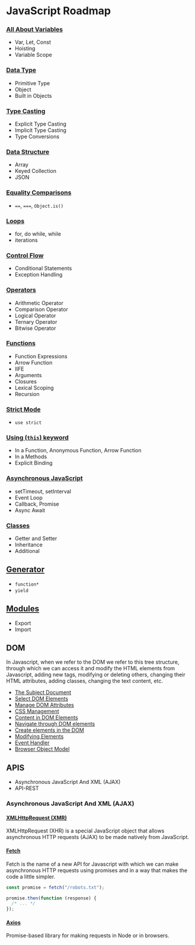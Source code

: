 # JavaScript Roadmap

### [All About Variables](/javascript/lenguage/all-about-variable.js)

- Var, Let, Const
- Hoisting
- Variable Scope

### [Data Type](/javascript/lenguage/data-types.js)

- Primitive Type
- Object
- Built in Objects

### [Type Casting](/javascript/lenguage/type-casting.js)

- Explicit Type Casting
- Implicit Type Casting
- Type Conversions

### [Data Structure](/javascript/lenguage/data-structure.js)

- Array
- Keyed Collection
- JSON

### [Equality Comparisons](/javascript/lenguage/equality-comparisons.js)

- `==`, `===`, `Object.is()`

### [Loops](/javascript/lenguage/loops.js)

- for, do while, while
- iterations

### [Control Flow](/javascript/lenguage/control-flow.js)

- Conditional Statements
- Exception Handling

### [Operators](/javascript/lenguage/operators.js)

- Arithmetic Operator
- Comparison Operator
- Logical Operator
- Ternary Operator
- Bitwise Operator

### [Functions](/javascript/lenguage/functions.js)

- Function Expressions
- Arrow Function
- IIFE
- Arguments
- Closures
- Lexical Scoping
- Recursion

### [Strict Mode](/javascript/lenguage/strict-mode.js)

- `use strict`

### [Using (`this`) keyword](/javascript/lenguage/using-this-keyword.js)

- In a Function, Anonymous Function, Arrow Function
- In a Methods
- Explicit Binding

### [Asynchronous JavaScript](/javascript/lenguage/asynchronous.js)

- setTimeout, setInterval
- Event Loop
- Callback, Promise
- Async Await

### [Classes](/Documents/javascript/lenguages/classes.md)

- Getter and Setter
- Inheritance
- Additional

## [Generator](/javascript/lenguage/generator.js)

- `function*`
- `yield`

## [Modules](/Documents/javascript/lenguages/modules.md)

- Export
- Import

## DOM

In Javascript, when we refer to the DOM we refer to this tree structure, through which we can access it and modify the HTML elements from Javascript, adding new tags, modifying or deleting others, changing their HTML attributes, adding classes, changing the text content, etc.

- [The Subject Document](/Documents/javascript/dom/the-subject-document.md)
- [Select DOM Elements](/Documents/javascript/dom/select-dom-elements.md)
- [Manage DOM Attributes](/Documents/javascript/dom/manage-dom-attributes.md)
- [CSS Management](/Documents/javascript/dom/css-management.md)
- [Content in DOM Elements](/Documents/javascript/dom/content-in-dom-elements.md)
- [Navigate through DOM elements](/Documents/javascript/dom/navigate-through-dom-elements.md)
- [Create elements in the DOM](/Documents/javascript/dom/create-elements-in-the-dom.md)
- [Modifying Elements](/Documents/javascript/dom/modifying-elements.md)
- [Event Handler](/Documents/javascript/dom/event-handler.md)
- [Browser Object Model](/Documents/javascript/dom/browser-object-model.md)

## APIS

- Asynchronous JavaScript And XML (AJAX)
- API-REST

### Asynchronous JavaScript And XML (AJAX)

#### [XMLHttpRequest (XMR)](/JavaScript/Working-with-APIs/AJAX/XMLHttpRequest/)

XMLHttpRequest (XHR) is a special JavaScript object that allows asynchronous HTTP requests (AJAX) to be made natively from JavaScript.

#### [Fetch](/JavaScript/Working-with-APIs/AJAX/Fetch/)

Fetch is the name of a new API for Javascript with which we can make asynchronous HTTP requests using promises and in a way that makes the code a little simpler.

```js
const promise = fetch("/robots.txt");

promise.then(function (response) {
  /* ... */
});
```

#### [Axios](/JavaScript/Working-with-APIs/AJAX/Axios/)

Promise-based library for making requests in Node or in browsers.
